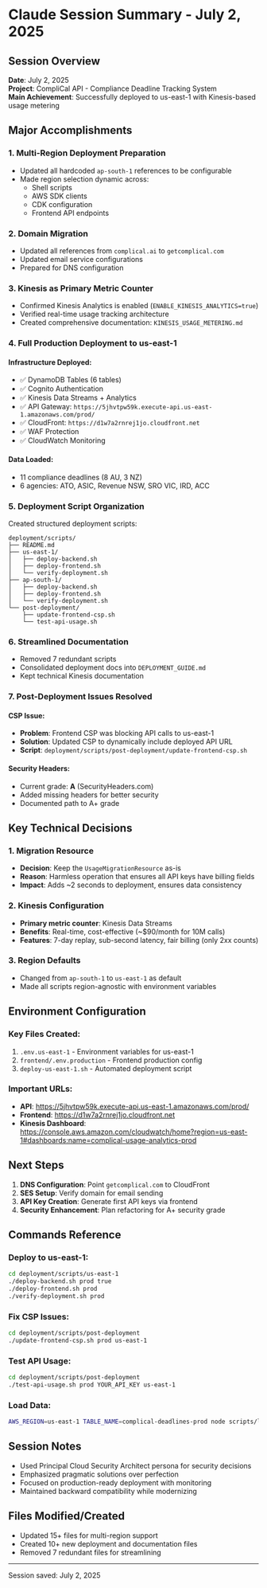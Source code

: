 # Claude Session Summary - July 2, 2025

## Session Overview
**Date**: July 2, 2025  
**Project**: CompliCal API - Compliance Deadline Tracking System  
**Main Achievement**: Successfully deployed to us-east-1 with Kinesis-based usage metering

## Major Accomplishments

### 1. Multi-Region Deployment Preparation
- Updated all hardcoded `ap-south-1` references to be configurable
- Made region selection dynamic across:
  - Shell scripts
  - AWS SDK clients
  - CDK configuration
  - Frontend API endpoints

### 2. Domain Migration
- Updated all references from `complical.ai` to `getcomplical.com`
- Updated email service configurations
- Prepared for DNS configuration

### 3. Kinesis as Primary Metric Counter
- Confirmed Kinesis Analytics is enabled (`ENABLE_KINESIS_ANALYTICS=true`)
- Verified real-time usage tracking architecture
- Created comprehensive documentation: `KINESIS_USAGE_METERING.md`

### 4. Full Production Deployment to us-east-1

#### Infrastructure Deployed:
- ✅ DynamoDB Tables (6 tables)
- ✅ Cognito Authentication
- ✅ Kinesis Data Streams + Analytics
- ✅ API Gateway: `https://5jhvtpw59k.execute-api.us-east-1.amazonaws.com/prod/`
- ✅ CloudFront: `https://d1w7a2rnrej1jo.cloudfront.net`
- ✅ WAF Protection
- ✅ CloudWatch Monitoring

#### Data Loaded:
- 11 compliance deadlines (8 AU, 3 NZ)
- 6 agencies: ATO, ASIC, Revenue NSW, SRO VIC, IRD, ACC

### 5. Deployment Script Organization

Created structured deployment scripts:
```
deployment/scripts/
├── README.md
├── us-east-1/
│   ├── deploy-backend.sh
│   ├── deploy-frontend.sh
│   └── verify-deployment.sh
├── ap-south-1/
│   ├── deploy-backend.sh
│   ├── deploy-frontend.sh
│   └── verify-deployment.sh
└── post-deployment/
    ├── update-frontend-csp.sh
    └── test-api-usage.sh
```

### 6. Streamlined Documentation
- Removed 7 redundant scripts
- Consolidated deployment docs into `DEPLOYMENT_GUIDE.md`
- Kept technical Kinesis documentation

### 7. Post-Deployment Issues Resolved

#### CSP Issue:
- **Problem**: Frontend CSP was blocking API calls to us-east-1
- **Solution**: Updated CSP to dynamically include deployed API URL
- **Script**: `deployment/scripts/post-deployment/update-frontend-csp.sh`

#### Security Headers:
- Current grade: **A** (SecurityHeaders.com)
- Added missing headers for better security
- Documented path to A+ grade

## Key Technical Decisions

### 1. Migration Resource
- **Decision**: Keep the `UsageMigrationResource` as-is
- **Reason**: Harmless operation that ensures all API keys have billing fields
- **Impact**: Adds ~2 seconds to deployment, ensures data consistency

### 2. Kinesis Configuration
- **Primary metric counter**: Kinesis Data Streams
- **Benefits**: Real-time, cost-effective (~$90/month for 10M calls)
- **Features**: 7-day replay, sub-second latency, fair billing (only 2xx counts)

### 3. Region Defaults
- Changed from `ap-south-1` to `us-east-1` as default
- Made all scripts region-agnostic with environment variables

## Environment Configuration

### Key Files Created:
1. `.env.us-east-1` - Environment variables for us-east-1
2. `frontend/.env.production` - Frontend production config
3. `deploy-us-east-1.sh` - Automated deployment script

### Important URLs:
- **API**: https://5jhvtpw59k.execute-api.us-east-1.amazonaws.com/prod/
- **Frontend**: https://d1w7a2rnrej1jo.cloudfront.net
- **Kinesis Dashboard**: https://console.aws.amazon.com/cloudwatch/home?region=us-east-1#dashboards:name=complical-usage-analytics-prod

## Next Steps

1. **DNS Configuration**: Point `getcomplical.com` to CloudFront
2. **SES Setup**: Verify domain for email sending
3. **API Key Creation**: Generate first API keys via frontend
4. **Security Enhancement**: Plan refactoring for A+ security grade

## Commands Reference

### Deploy to us-east-1:
```bash
cd deployment/scripts/us-east-1
./deploy-backend.sh prod true
./deploy-frontend.sh prod
./verify-deployment.sh prod
```

### Fix CSP Issues:
```bash
cd deployment/scripts/post-deployment
./update-frontend-csp.sh prod us-east-1
```

### Test API Usage:
```bash
cd deployment/scripts/post-deployment
./test-api-usage.sh prod YOUR_API_KEY us-east-1
```

### Load Data:
```bash
AWS_REGION=us-east-1 TABLE_NAME=complical-deadlines-prod node scripts/load-data.js
```

## Session Notes

- Used Principal Cloud Security Architect persona for security decisions
- Emphasized pragmatic solutions over perfection
- Focused on production-ready deployment with monitoring
- Maintained backward compatibility while modernizing

## Files Modified/Created
- Updated 15+ files for multi-region support
- Created 10+ new deployment and documentation files
- Removed 7 redundant files for streamlining

---
Session saved: July 2, 2025